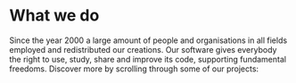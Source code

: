 # What we do

Since the year 2000 a large amount of people and organisations in all fields employed and redistributed our creations. Our software gives everybody the right to use, study, share and improve its code, supporting fundamental freedoms. Discover more by scrolling through some of our projects: 